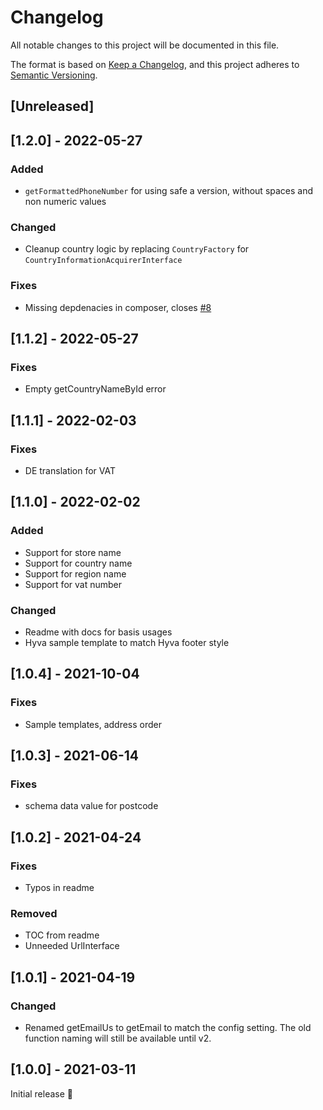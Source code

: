 # Changelog
All notable changes to this project will be documented in this file.

The format is based on [Keep a Changelog](https://keepachangelog.com/en/1.0.0/),
and this project adheres to [Semantic Versioning](https://semver.org/spec/v2.0.0.html).

## [Unreleased]

## [1.2.0] - 2022-05-27
### Added
- `getFormattedPhoneNumber` for using safe a version, without spaces and non numeric values

### Changed
- Cleanup country logic by replacing `CountryFactory` for `CountryInformationAcquirerInterface`

### Fixes
- Missing depdenacies in composer, closes [#8](https://github.com/Siteation/magento2-module-storeinfo/issues/8)

## [1.1.2] - 2022-05-27
### Fixes
- Empty getCountryNameById error

## [1.1.1] - 2022-02-03
### Fixes
- DE translation for VAT

## [1.1.0] - 2022-02-02
### Added
- Support for store name
- Support for country name
- Support for region name
- Support for vat number

### Changed
- Readme with docs for basis usages
- Hyva sample template to match Hyva footer style

## [1.0.4] - 2021-10-04
### Fixes
- Sample templates, address order

## [1.0.3] - 2021-06-14
### Fixes
- schema data value for postcode

## [1.0.2] - 2021-04-24
### Fixes
- Typos in readme

### Removed
- TOC from readme
- Unneeded UrlInterface

## [1.0.1] - 2021-04-19
### Changed
- Renamed getEmailUs to getEmail to match the config setting.
  The old function naming will still be available until v2.

## [1.0.0] - 2021-03-11
Initial release 🎉
